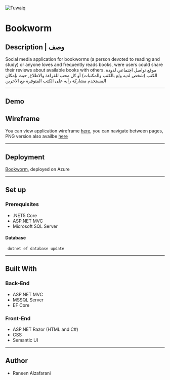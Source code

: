![Tuwaiq](https://i.ibb.co/SV2BSn5/tuwaiq.png)

# Bookworm 
## Description | وصف
Social media application for bookworms (a person devoted to reading and study) or anyone loves and frequently reads books, were users could share their reviews about available books with others. 
موقع تواصل اجتماعي لدودة الكتب (شخص لديه ولع بالكتب والمكتبات) أو كل محب للقراءة والاطلاع, حيث بإمكان المستخدم مشاركة رأيه على الكتب المتوفرة مع الآخرين
<hr/>

## Demo 

## Wireframe 
You can view application wireframe [here](https://wireframe.cc/pro/pp/1fb6e9ace451288), you can navigate between pages, PNG version also availbe [here](https://github.com/Raneen-z/Project04_Auth_CRUD_ASP.NET/tree/main/Wireframes)
<hr/>

## Deployment
[Bookworm](https://bookwormv01.azurewebsites.net/), deployed on Azure 
<hr/>

## Set up  
### Prerequisites
- .NET5 Core
- ASP.NET MVC
- Microsoft SQL Server 
 #### Database
 ``` dotnet ef database update```
<hr/>

## Built With
### Back-End    
- ASP.NET MVC
- MSSQL Server
- EF Core
### Front-End
- ASP.NET Razor (HTML and C#)
- CSS
- Semantic UI
<hr/>

## Author
- Raneen Alzafarani